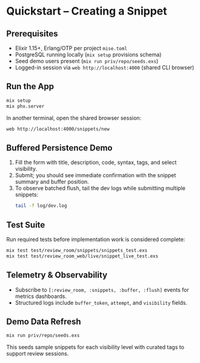 # Quickstart – Creating a Snippet

## Prerequisites
- Elixir 1.15+, Erlang/OTP per project `mise.toml`
- PostgreSQL running locally (`mix setup` provisions schema)
- Seed demo users present (`mix run priv/repo/seeds.exs`)
- Logged-in session via `web http://localhost:4000` (shared CLI browser)

## Run the App
```bash
mix setup
mix phx.server
```

In another terminal, open the shared browser session:
```bash
web http://localhost:4000/snippets/new
```

## Buffered Persistence Demo
1. Fill the form with title, description, code, syntax, tags, and select visibility.
2. Submit; you should see immediate confirmation with the snippet summary and buffer position.
3. To observe batched flush, tail the dev logs while submitting multiple snippets:
   ```bash
   tail -f log/dev.log
   ```

## Test Suite
Run required tests before implementation work is considered complete:
```bash
mix test test/review_room/snippets/snippets_test.exs
mix test test/review_room_web/live/snippet_live_test.exs
```

## Telemetry & Observability
- Subscribe to `[:review_room, :snippets, :buffer, :flush]` events for metrics dashboards.
- Structured logs include `buffer_token`, `attempt`, and `visibility` fields.

## Demo Data Refresh
```bash
mix run priv/repo/seeds.exs
```
This seeds sample snippets for each visibility level with curated tags to support review sessions.

